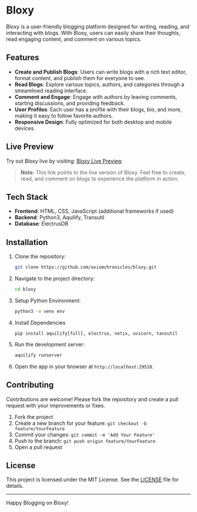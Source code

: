 # Bloxy

Bloxy is a user-friendly blogging platform designed for writing, reading, and interacting with blogs. With Bloxy, users can easily share their thoughts, read engaging content, and comment on various topics. 

## Features

- **Create and Publish Blogs**: Users can write blogs with a rich text editor, format content, and publish them for everyone to see.
- **Read Blogs**: Explore various topics, authors, and categories through a streamlined reading interface.
- **Comment and Engage**: Engage with authors by leaving comments, starting discussions, and providing feedback.
- **User Profiles**: Each user has a profile with their blogs, bio, and more, making it easy to follow favorite authors.
- **Responsive Design**: Fully optimized for both desktop and mobile devices.

## Live Preview

Try out Bloxy live by visiting: [Bloxy Live Preview](http://ec2-3-93-215-26.compute-1.amazonaws.com/bloxy/dashboard)

> **Note:** This link points to the live version of Bloxy. Feel free to create, read, and comment on blogs to experience the platform in action.

## Tech Stack

- **Frontend**: HTML, CSS, JavaScript (additional frameworks if used)
- **Backend**: Python3, Aquilify, Transutil
- **Database**: ElectrusDB
  
## Installation

1. Clone the repository:
    ```bash
    git clone https://github.com/axiomchronicles/bloxy.git
    ```

2. Navigate to the project directory:
    ```bash
    cd bloxy
    ```

3. Setup Python Environment:
    ```bash
    python3 -m venv env
    ```

4. Install Dependencies
   ```
   pip install aquilify[full], electrus, netix, uvicorn, tansutil
   ```

5. Run the development server:
    ```bash
    aquilify runserver
    ```

6. Open the app in your browser at `http://localhost:29518`.

## Contributing

Contributions are welcome! Please fork the repository and create a pull request with your improvements or fixes.

1. Fork the project
2. Create a new branch for your feature: `git checkout -b feature/YourFeature`
3. Commit your changes: `git commit -m 'Add Your Feature'`
4. Push to the branch: `git push origin feature/YourFeature`
5. Open a pull request

## License

This project is licensed under the MIT License. See the [LICENSE](LICENSE) file for details.

---

Happy Blogging on Bloxy!
